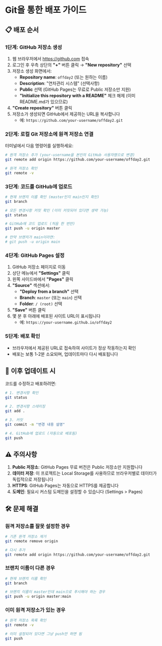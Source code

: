 # Git을 통한 배포 가이드

## 📋 배포 순서

### 1단계: GitHub 저장소 생성
1. 웹 브라우저에서 https://github.com 접속
2. 로그인 후 우측 상단의 **"+"** 버튼 클릭 → **"New repository"** 선택
3. 저장소 생성 화면에서:
   - **Repository name**: `offday2` (또는 원하는 이름)
   - **Description**: "연차관리 시스템" (선택사항)
   - **Public** 선택 (GitHub Pages는 무료로 Public 저장소만 지원)
   - **"Initialize this repository with a README"** 체크 해제 (이미 README.md가 있으므로)
4. **"Create repository"** 버튼 클릭
5. 저장소가 생성되면 GitHub에서 제공하는 URL을 복사합니다
   - 예: `https://github.com/your-username/offday2.git`

### 2단계: 로컬 Git 저장소에 원격 저장소 연결
터미널에서 다음 명령어를 실행하세요:

```bash
# 원격 저장소 추가 (your-username을 본인의 GitHub 사용자명으로 변경)
git remote add origin https://github.com/your-username/offday2.git

# 원격 저장소 확인
git remote -v
```

### 3단계: 코드를 GitHub에 업로드
```bash
# 현재 브랜치 이름 확인 (master인지 main인지 확인)
git branch

# 모든 변경사항 커밋 확인 (이미 커밋되어 있다면 생략 가능)
git status

# GitHub에 코드 업로드 (처음 한 번만)
git push -u origin master

# 만약 브랜치가 main이라면:
# git push -u origin main
```

### 4단계: GitHub Pages 설정
1. GitHub 저장소 페이지로 이동
2. 상단 메뉴에서 **"Settings"** 클릭
3. 왼쪽 사이드바에서 **"Pages"** 클릭
4. **"Source"** 섹션에서:
   - **"Deploy from a branch"** 선택
   - **Branch**: `master` (또는 `main`) 선택
   - **Folder**: `/ (root)` 선택
5. **"Save"** 버튼 클릭
6. 몇 분 후 아래에 배포된 사이트 URL이 표시됩니다
   - 예: `https://your-username.github.io/offday2`

### 5단계: 배포 확인
- 브라우저에서 제공된 URL로 접속하여 사이트가 정상 작동하는지 확인
- 배포는 보통 1-2분 소요되며, 업데이트마다 다시 배포됩니다

## 🔄 이후 업데이트 시

코드를 수정하고 배포하려면:

```bash
# 1. 변경사항 확인
git status

# 2. 변경사항 스테이징
git add .

# 3. 커밋
git commit -m "변경 내용 설명"

# 4. GitHub에 업로드 (자동으로 배포됨)
git push
```

## ⚠️ 주의사항

1. **Public 저장소**: GitHub Pages 무료 버전은 Public 저장소만 지원합니다
2. **데이터 저장**: 이 프로젝트는 Local Storage를 사용하므로 브라우저별로 데이터가 독립적으로 저장됩니다
3. **HTTPS**: GitHub Pages는 자동으로 HTTPS를 제공합니다
4. **도메인**: 필요시 커스텀 도메인을 설정할 수 있습니다 (Settings > Pages)

## 🛠️ 문제 해결

### 원격 저장소를 잘못 설정한 경우
```bash
# 기존 원격 저장소 제거
git remote remove origin

# 다시 추가
git remote add origin https://github.com/your-username/offday2.git
```

### 브랜치 이름이 다른 경우
```bash
# 현재 브랜치 이름 확인
git branch

# 브랜치 이름이 master인데 main으로 푸시해야 하는 경우
git push -u origin master:main
```

### 이미 원격 저장소가 있는 경우
```bash
# 원격 저장소 목록 확인
git remote -v

# 이미 설정되어 있다면 그냥 push만 하면 됨
git push
```

